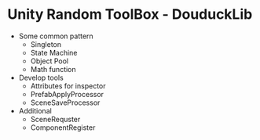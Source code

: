 # Unity Random ToolBox - DouduckLib
* Some common pattern
  * Singleton
  * State Machine
  * Object Pool
  * Math function
* Develop tools
  * Attributes for inspector
  * PrefabApplyProcessor
  * SceneSaveProcessor
* Additional
  * SceneRequster
  * ComponentRegister
